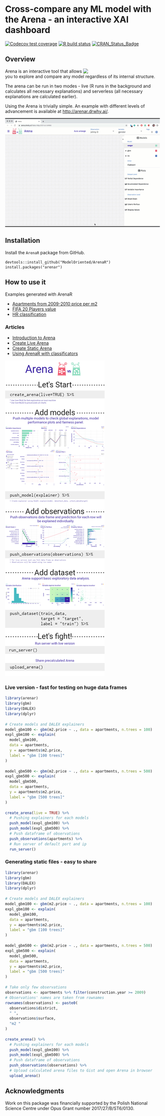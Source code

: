 # Cross-compare any ML model with the Arena - an interactive XAI dashboard 

[![Codecov test coverage](https://codecov.io/gh/ModelOriented/ArenaR/branch/master/graph/badge.svg)](https://codecov.io/gh/ModelOriented/ArenaR?branch=master)
[![R build status](https://github.com/ModelOriented/ArenaR/workflows/R-CMD-check/badge.svg)](https://github.com/ModelOriented/ArenaR/actions)
[![CRAN_Status_Badge](http://www.r-pkg.org/badges/version/arenar)](https://cran.r-project.org/package=arenar)

## Overview

<img src="https://arena.drwhy.ai/img/logo.1a3768b8.png" align="right" width="250"/>

Arena is an interactive tool that allows you to explore and compare any model regardless of its internal structure. 

The arena can be run in two modes - live (R runs in the background and calculates all necessary explanations) and serverless (all necessary explanations are calculated earlier).

Using the Arena is trivially simple. An example with different levels of advancement is available at http://arenar.drwhy.ai/.

<center>
<img src="vignettes/arena03.gif">
</center>

## Installation

Install the `ArenaR` package from GitHub.

```
devtools::install_github("ModelOriented/ArenaR")
install.packages("arenar")
```

## How to use it

Examples generated with ArenaR

* [Apartments from 2009-2010 price per m2](https://arena.drwhy.ai/?demo=0)  
* [FIFA 20 Players value](https://arena.drwhy.ai/?demo=1)  
* [HR classification](https://arena.drwhy.ai/?demo=2)  

### Articles

* [Introduction to Arena](https://arenar.drwhy.ai/articles/arena_intro_titanic.html)  
* [Create Live Arena](https://arenar.drwhy.ai/articles/arena_live.html)  
* [Create Static Arena](https://arenar.drwhy.ai/articles/arena_static.html)  
* [Using ArenaR with classificators](https://arenar.drwhy.ai/articles/classification.html)  

![](guide.png)

### Live version - fast for testing on huge data frames

```r
library(arenar)
library(gbm)
library(DALEX)
library(dplyr)

# Create models and DALEX explainers
model_gbm100 <- gbm(m2.price ~ ., data = apartments, n.trees = 100)
expl_gbm100 <- explain(
  model_gbm100,
  data = apartments,
  y = apartments$m2.price,
  label = "gbm [100 trees]"
)

model_gbm500 <- gbm(m2.price ~ ., data = apartments, n.trees = 500)
expl_gbm500 <- explain(
  model_gbm500,
  data = apartments,
  y = apartments$m2.price,
  label = "gbm [500 trees]"
)

create_arena(live = TRUE) %>%
  # Pushing explainers for each models
  push_model(expl_gbm100) %>%
  push_model(expl_gbm500) %>%
  # Push dataframe of observations
  push_observations(apartments) %>%
  # Run server of default port and ip
  run_server()
```

### Generating static files - easy to share
```r
library(arenar)
library(gbm)
library(DALEX)
library(dplyr)

# Create models and DALEX explainers
model_gbm100 <- gbm(m2.price ~ ., data = apartments, n.trees = 100)
expl_gbm100 <- explain(
  model_gbm100,
  data = apartments,
  y = apartments$m2.price,
  label = "gbm [100 trees]"
)

model_gbm500 <- gbm(m2.price ~ ., data = apartments, n.trees = 500)
expl_gbm500 <- explain(
  model_gbm500,
  data = apartments,
  y = apartments$m2.price,
  label = "gbm [500 trees]"
)

# Take only few observations
observations <- apartments %>% filter(construction.year >= 2009)
# Observations' names are taken from rownames
rownames(observations) <- paste0(
  observations$district,
  " ",
  observations$surface,
  "m2 "
)

create_arena() %>%
  # Pushing explainers for each models
  push_model(expl_gbm100) %>%
  push_model(expl_gbm500) %>%
  # Push dataframe of observations
  push_observations(observations) %>%
  # Upload calculated arena files to Gist and open Arena in browser
  upload_arena()
```

## Acknowledgments

Work on this package was financially supported by the Polish National Science Centre under Opus Grant number 2017/27/B/ST6/0130.
